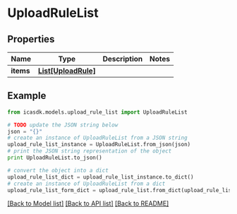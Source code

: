 # UploadRuleList


## Properties
Name | Type | Description | Notes
------------ | ------------- | ------------- | -------------
**items** | [**List[UploadRule]**](UploadRule.md) |  | 

## Example

```python
from icasdk.models.upload_rule_list import UploadRuleList

# TODO update the JSON string below
json = "{}"
# create an instance of UploadRuleList from a JSON string
upload_rule_list_instance = UploadRuleList.from_json(json)
# print the JSON string representation of the object
print UploadRuleList.to_json()

# convert the object into a dict
upload_rule_list_dict = upload_rule_list_instance.to_dict()
# create an instance of UploadRuleList from a dict
upload_rule_list_form_dict = upload_rule_list.from_dict(upload_rule_list_dict)
```
[[Back to Model list]](../README.md#documentation-for-models) [[Back to API list]](../README.md#documentation-for-api-endpoints) [[Back to README]](../README.md)



